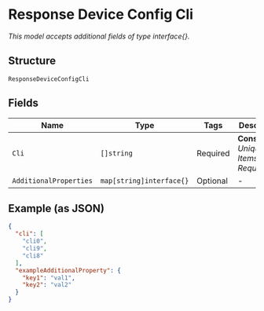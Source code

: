 
# Response Device Config Cli

*This model accepts additional fields of type interface{}.*

## Structure

`ResponseDeviceConfigCli`

## Fields

| Name | Type | Tags | Description |
|  --- | --- | --- | --- |
| `Cli` | `[]string` | Required | **Constraints**: *Unique Items Required* |
| `AdditionalProperties` | `map[string]interface{}` | Optional | - |

## Example (as JSON)

```json
{
  "cli": [
    "cli0",
    "cli9",
    "cli8"
  ],
  "exampleAdditionalProperty": {
    "key1": "val1",
    "key2": "val2"
  }
}
```

